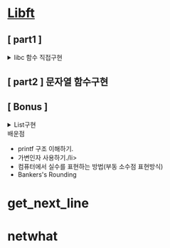 # [Libft](https://github.com/Pawer0223/42cursus/tree/main/Libft)

## [ part1 ]
<details>
<summary>libc 함수 직접구현</summary>
	<ul>
		<li>함수는 원본과 동일한 프로토타입 및 기능을 수행해야 한다. (man page 참조)</li>
		<li>직접 재 정의한 함수들은 실제 libc 함수와 성능적인 차이는 많이난다.</li>
		<li>함수의 용도와 동작방식을 이해하는것에 집중</li>
	</ul>
</details>

## [ part2 ] 문자열 함수구현
## [ Bonus ] 
<details>
<summary>List구현</summary>
	<ul>
		<li>LinkedList와 유사하다. 동일하다고는 볼 수 없다.</li>
		<li>특정 데이터 삭제시(ft_lstdelone) link가 유지되지 않는다.</li>
	</ul>
# [ft_printf](https://velog.io/@pawer/Printf)
	
<details>
<summary>printf함수 구현하기</summary>
	<ul>
		<li>서식문자 [cspdiuxX%] 구현</li>
		<li>flag [-0.*] 구현</li>
	</ul>
</details>

<summary>Bonus</summary>
	<ul>
		<li>서식문자 [nfge] 구현 => nf 구현, ge는 안함. </li>
		<li>flag [# +] 구현</li>
		<li>길이 [l ll h hh] 구현</li>
	</ul>
</details>

<summary>배운점</summary>
	<ul>
		<li>printf 구조 이해하기.</li>
		<li>가변인자 사용하기./li>
		<li>컴퓨터에서 실수를 표현하는 방법(부동 소수점 표현방식)</li>
		<li>Bankers's Rounding</li>
	</ul>
</details>

# get_next_line
# netwhat

